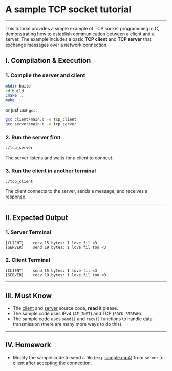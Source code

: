 # A sample TCP socket tutorial

---

This tutorial provides a simple example of TCP socket programming in C, demonstrating how to establish communication between a client and a server. The example includes a basic **TCP client** and **TCP server** that exchange messages over a network connection.

## I. Compilation & Execution

### 1. Compile the server and client

```sh
mkdir build
cd build
cmake ..
make
```

or just use `gcc`:

```sh
gcc client/main.c -o tcp_client
gcc server/main.c -o tcp_server
```

### 2. Run the server first

```sh
./tcp_server
```

The server listens and waits for a client to connect.

### 3. Run the client in another terminal

```sh
./tcp_client
```

The client connects to the server, sends a message, and receives a response.

---

## II. Expected Output

### 1. Server Terminal
```
[CLIENT]	recv 15 bytes: I love fil <3
[SERVER]	send 19 bytes: I love fil too <3
```

### 2. Client Terminal
```
[CLIENT]	send 15 bytes: I love fil <3
[SERVER]	recv 19 bytes: I love fil too <3
```

---

## III. Must Know
- The [client](client/main.c) and [server](server/main.c) source code, **read** it please.
- The sample code uses IPv4 (`AF_INET`) and TCP (`SOCK_STREAM`).
- The sample code uses `send()` and `recv()` functions to handle data transmission (there are many more ways to do this).

---

## IV. Homework
- Modify the sample code to send a file (e.g. [sample.mp4](sample.mp4)) from server to client after accepting the connection.


